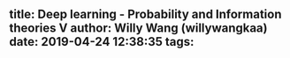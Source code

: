 title: Deep learning - Probability and Information theories V
author: Willy Wang (willywangkaa)
date: 2019-04-24 12:38:35
tags:
---
